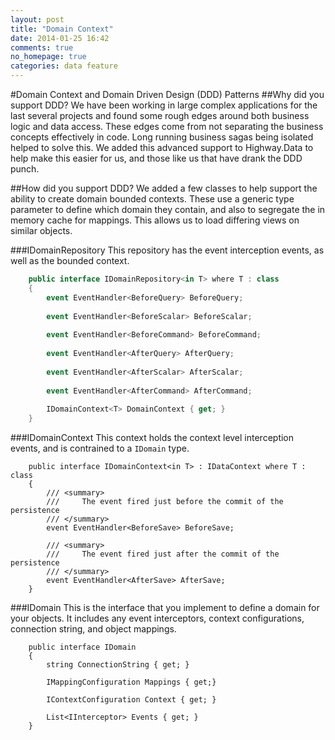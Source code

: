 ```yaml
---
layout: post
title: "Domain Context"
date: 2014-01-25 16:42
comments: true
no_homepage: true
categories: data feature
---
```

#Domain Context and Domain Driven Design (DDD) Patterns
##Why did you support DDD?
We have been working in large complex applications for the last several projects and found some rough edges around both business logic and data access. These edges come from not separating the business concepts effectively in code. Long running business sagas being isolated helped to solve this. We added this advanced support to Highway.Data to help make this easier for us, and those like us that have drank the DDD punch.

##How did you support DDD?
We added a few classes to help support the ability to create domain bounded contexts. These use a generic type parameter to define which domain they contain, and also to segregate the in memory cache for mappings. This allows us to load differing views on similar objects.

###IDomainRepository
This repository has the event interception events, as well as the bounded context.

``` csharp
	public interface IDomainRepository<in T> where T : class
	{
	    event EventHandler<BeforeQuery> BeforeQuery;
	
	    event EventHandler<BeforeScalar> BeforeScalar;
	
	    event EventHandler<BeforeCommand> BeforeCommand;
	
	    event EventHandler<AfterQuery> AfterQuery;
	
	    event EventHandler<AfterScalar> AfterScalar;
	
	    event EventHandler<AfterCommand> AfterCommand;
	
	    IDomainContext<T> DomainContext { get; } 
	}
```
###IDomainContext
This context holds the context level interception events, and is contrained to a `IDomain` type.

```
    public interface IDomainContext<in T> : IDataContext where T : class
    {
        /// <summary>
        ///     The event fired just before the commit of the persistence
        /// </summary>
        event EventHandler<BeforeSave> BeforeSave;

        /// <summary>
        ///     The event fired just after the commit of the persistence
        /// </summary>
        event EventHandler<AfterSave> AfterSave;
    }
```

###IDomain
This is the interface that you implement to define a domain for your objects. It includes any event interceptors, context configurations, connection string, and object mappings.

```
    public interface IDomain
    {
        string ConnectionString { get; }

        IMappingConfiguration Mappings { get;}

        IContextConfiguration Context { get; }

        List<IInterceptor> Events { get; }
    }
```
